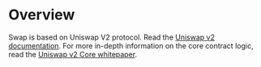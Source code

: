 # Overview
Swap is based on Uniswap V2 protocol. Read the [Uniswap v2 documentation](https://docs.uniswap.org/contracts/v2/overview). For more in-depth information on the core contract logic, read the [Uniswap v2 Core whitepaper](https://uniswap.org/whitepaper.pdf).